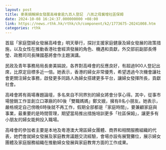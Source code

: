 ```yaml
---
layout: post
title: 麥美娟稱婦女發展高峰會逾九百人登記　八孩之母冀增社區保姆　
date: 2024-10-08 16:24:37.000000000 +08:00
link: https://news.rthk.hk/rthk/ch/component/k2/1773675-20241008.htm
categories: rthk
---
```


首屆「家庭暨婦女發展高峰會」明天舉行，探討支援家庭健康及婦女發展的政策措施，以及女性在推動香港社會經濟發展的角色、機遇和貢獻，外交部前副部長傅瑩、政務司司長陳國基將會作主題演講。

民政及青年事務局局長麥美娟說，各界對高峰會的反應良好，有超過900人登記出席，比原定目標多近一倍。她表示，香港的婦女非常優秀，希望透過今次機會讓社會更關注婦女事務，啟發更多同路人為婦女搭建更多平台，讓婦女發揮所長，貢獻社會。

高峰會將有兩場專題論壇，多名來自不同界別的婦女將會分享心得。其中，從事市場營銷工作並創立口罩廠的80後「雙職媽媽」鄭文娥，擁有8名小朋友。她表示，嚴格規定自己傍晚6時後就不再工作，假期全部都是「家庭時間」，要兼顧家庭與事業，最重要的是時間管理，期望當局推出措施培訓更多「社區保姆」，讓更多有小朋友的婦女能夠投入職場。

高峰會的參加者主要是本地及粵港澳大灣區婦女團體、商界和相關服務組織的代表，她們會就婦女發展及家庭教育議題交流經驗，會場亦設有展覽攤位，展示婦女團體及家庭服務組織在推動婦女發展與家庭教育方面的工作成果。
